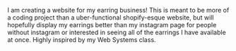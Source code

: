 I am creating a website for my earring business! This is meant to be more of a coding project than a uber-functional shopify-esque website, but will hopefully display my earrings better than my instagram page for people without instagram or interested in seeing all of the earrings I have available at once. Highly inspired by my Web Systems class.
